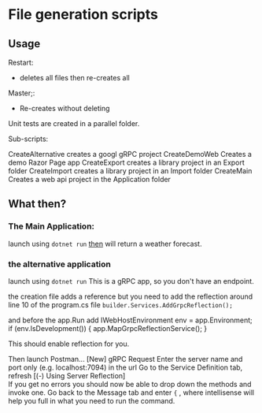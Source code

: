 # File generation scripts

## Usage

Restart:
- deletes all files then re-creates all

Master;\:
- Re-creates without deleting

Unit tests are created in a parallel folder.

Sub-scripts:

CreateAlternative <name> creates a googl gRPC project
CreateDemoWeb <name> Creates a demo Razor Page app
CreateExport <name> creates a library project in an Export folder
CreateImport <name> creates a library project in an Import folder
CreateMain <name> Creates a web api project in the Application folder

## What then?

### The Main Application:

launch using 
`dotnet run` 
[then](https://localhost:7118/weatherforecast)
will return a weather forecast.

### the alternative application

launch using `dotnet run`
This is a gRPC app, so you don't have an endpoint.

the creation file adds a reference but you need to add the reflection around line 10 of the program.cs file
`builder.Services.AddGrpcReflection();`

and before the app.Run add
IWebHostEnvironment env = app.Environment;
if (env.IsDevelopment())
{
    app.MapGrpcReflectionService();
}

This should enable reflection for you.

Then launch Postman... [New] gRPC Request
Enter the server name and port only (e.g. localhost:7094) in the url
Go to the Service Definition tab, refresh [(-) Using Server Reflection]  
If you get no errors you should now be able to drop down the methods and invoke one.
Go back to the Message tab and enter `{` , where intellisense will help you full in what you need to run the command.

